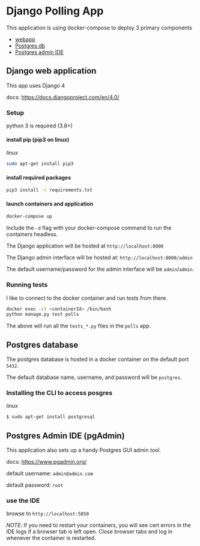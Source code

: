 # Django Polling App

This application is using docker-compose to deploy 3 primary components
- [webapp](#django-web-application)
- [Postgres db](#postgres-database)
- [Postgres admin IDE](#postgres-admin-ide-pgadmin)

## Django web application
This app uses Django 4

docs: https://docs.djangoproject.com/en/4.0/

### Setup
python 3 is required (3.8+)

#### install pip (pip3 on linux)
_linux_
```bash
sudo apt-get install pip3
```
#### install required packages
```bash
pip3 install -r requirements.txt
```
#### launch containers and application
```bash
docker-compose up
```
Include the `-d` flag with your docker-compose command to run the containers headless.

The Django application will be hosted at `http://localhost:8000`

The Django admin interface will be hosted at: `http://localhost:8000/admin`

The default username/password for the admin interface will be `admin`/`admin`.

### Running tests
I like to connect to the docker container and run tests from there.
```bash
docker exec -it <containerId> /bin/bash
python manage.py test polls
```
The above will run all the `tests_*.py` files in the `polls` app.
## Postgres database
The postgres database is hosted in a docker container on the default port `5432`.

The default database name, username, and password will be `postgres`.

### Installing the CLI to access posgres 

_linux_

```bash
$ sudo apt-get install postgresql
```

## Postgres Admin IDE (pgAdmin)

This application also sets up a handy Postgres GUI admin tool.

docs: https://www.pgadmin.org/

default username: `admin@admin.com`

default password: `root`

### use the IDE
browse to `http://localhost:5050`

_NOTE_: If you need to restart your containers, you will see cert errors in the IDE logs if a browser tab is left open. Close browser tabs and log in whenever the container is restarted.

